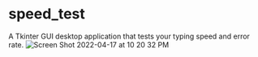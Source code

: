 # speed_test

A Tkinter GUI desktop application that tests your typing speed and error rate.
![Screen Shot 2022-04-17 at 10 20 32 PM](https://user-images.githubusercontent.com/7258959/163758763-899a5f32-a9de-4320-98b5-13331fcc7f22.png)
